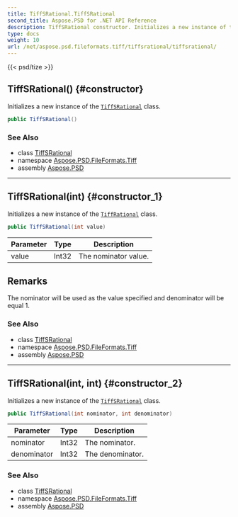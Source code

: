 ```yaml
---
title: TiffSRational.TiffSRational
second_title: Aspose.PSD for .NET API Reference
description: TiffSRational constructor. Initializes a new instance of the TiffSRational class
type: docs
weight: 10
url: /net/aspose.psd.fileformats.tiff/tiffsrational/tiffsrational/
---
```

{{< psd/tize >}}
## TiffSRational() {#constructor}

Initializes a new instance of the [`TiffSRational`](../) class.

```csharp
public TiffSRational()
```

### See Also

* class [TiffSRational](../)
* namespace [Aspose.PSD.FileFormats.Tiff](../../tiffsrational/)
* assembly [Aspose.PSD](../../../)

---

## TiffSRational(int) {#constructor_1}

Initializes a new instance of the [`TiffRational`](../../tiffrational/) class.

```csharp
public TiffSRational(int value)
```

| Parameter | Type | Description |
| --- | --- | --- |
| value | Int32 | The nominator value. |

## Remarks

The nominator will be used as the value specified and denominator will be equal 1.

### See Also

* class [TiffSRational](../)
* namespace [Aspose.PSD.FileFormats.Tiff](../../tiffsrational/)
* assembly [Aspose.PSD](../../../)

---

## TiffSRational(int, int) {#constructor_2}

Initializes a new instance of the [`TiffSRational`](../) class.

```csharp
public TiffSRational(int nominator, int denominator)
```

| Parameter | Type | Description |
| --- | --- | --- |
| nominator | Int32 | The nominator. |
| denominator | Int32 | The denominator. |

### See Also

* class [TiffSRational](../)
* namespace [Aspose.PSD.FileFormats.Tiff](../../tiffsrational/)
* assembly [Aspose.PSD](../../../)


